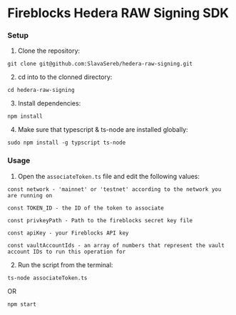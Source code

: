 # Fireblocks Hedera RAW Signing SDK

### Setup

1. Clone the repository:
```
git clone git@github.com:SlavaSereb/hedera-raw-signing.git
```
2. cd into to the clonned directory:
``` 
cd hedera-raw-signing
```

3. Install dependencies:
```
npm install 
```
4. Make sure that typescript & ts-node are installed globally:
```
sudo npm install -g typscript ts-node
```


### Usage

1. Open the ```associateToken.ts``` file and edit the following values:
```
const network - 'mainnet' or 'testnet' according to the network you are running on

const TOKEN_ID - the ID of the token to associate

const privkeyPath - Path to the fireblocks secret key file

const apiKey - your Fireblocks API key

const vaultAccountIds - an array of numbers that represent the vault account IDs to run this operation for
```
2. Run the script from the terminal:
```
ts-node associateToken.ts
```
OR 
```
npm start
```
